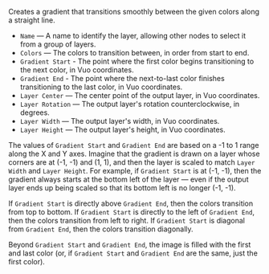 Creates a gradient that transitions smoothly between the given colors along a straight line. 

   - `Name` — A name to identify the layer, allowing other nodes to select it from a group of layers. 
   - `Colors` — The colors to transition between, in order from start to end.
   - `Gradient Start` - The point where the first color begins transitioning to the next color, in Vuo coordinates. 
   - `Gradient End` - The point where the next-to-last color finishes transitioning to the last color, in Vuo coordinates.
   - `Layer Center` — The center point of the output layer, in Vuo coordinates.
   - `Layer Rotation` — The output layer's rotation counterclockwise, in degrees.
   - `Layer Width` — The output layer's width, in Vuo coordinates.
   - `Layer Height` — The output layer's height, in Vuo coordinates.

The values of `Gradient Start` and `Gradient End` are based on a -1 to 1 range along the X and Y axes. Imagine that the gradient is drawn on a layer whose corners are at (-1, -1) and (1, 1), and then the layer is scaled to match `Layer Width` and `Layer Height`. For example, if `Gradient Start` is at (-1, -1), then the gradient always starts at the bottom left of the layer — even if the output layer ends up being scaled so that its bottom left is no longer (-1, -1).

If `Gradient Start` is directly above `Gradient End`, then the colors transition from top to bottom. If `Gradient Start` is directly to the left of `Gradient End`, then the colors transition from left to right. If `Gradient Start` is diagonal from `Gradient End`, then the colors transition diagonally. 

Beyond `Gradient Start` and `Gradient End`, the image is filled with the first and last color (or, if `Gradient Start` and `Gradient End` are the same, just the first color). 
